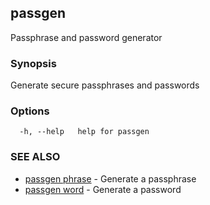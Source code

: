 ## passgen

Passphrase and password generator

### Synopsis

Generate secure passphrases and passwords

### Options

```
  -h, --help   help for passgen
```

### SEE ALSO

* [passgen phrase](passgen_phrase.md)	 - Generate a passphrase
* [passgen word](passgen_word.md)	 - Generate a password

